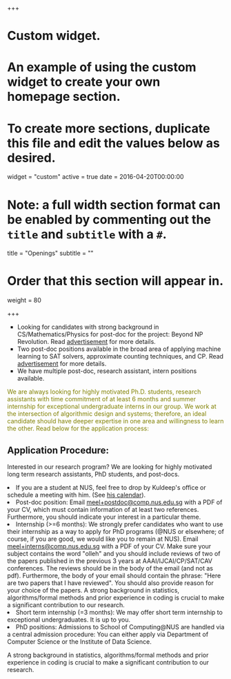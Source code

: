 +++
# Custom widget.
# An example of using the custom widget to create your own homepage section.
# To create more sections, duplicate this file and edit the values below as desired.
widget = "custom"
active = true
date = 2016-04-20T00:00:00

# Note: a full width section format can be enabled by commenting out the `title` and `subtitle` with a `#`.
title = "Openings"
subtitle = ""

# Order that this section will appear in.
weight = 80

+++
<ul style="list-style-type:square">
<li> Looking for  candidates with strong background in CS/Mathematics/Physics for post-doc for the project: Beyond NP Revolution. Read <a href="files/theory-postdoc.html">advertisement</a> for more details. 
</li><li> Two post-doc positions available in the broad area of applying machine learning to SAT solvers, approximate counting techniques, and CP. Read <a href="files/sat-postdoc.html">advertisement</a> for more details.
</li><li> We have multiple post-doc, research assistant, intern positions available.
</li></ul>
<font color="olive">We are always looking for highly motivated Ph.D. students, research assistants with time commitment of at least 6 months and summer internship for exceptional undergraduate interns in our group. We work at the intersection of algorithmic design and systems; therefore, an ideal candidate should have deeper expertise in one area and willingness to learn the other. Read below for the application process:
</font>
<h2> Application Procedure: </h2>

Interested in our research program? We are looking for highly motivated long term research assistants, PhD students, and post-docs. 

<li> If you are a student at NUS, feel free to drop by 
Kuldeep's office or schedule a meeting with him. (See <a href="https://calendar.google.com/calendar/embed?src=meel%40comp.nus.edu.sg" target="_top">his calendar</a>). </li>

<li> Post-doc position: Email <a href="mailto:meel+postdoc@comp.nus.edu.sg">meel+postdoc@comp.nus.edu.sg</a>  with a PDF of your CV, which must contain information of at least two references. Furthermore, you should indicate your interest in a particular theme.</li>

<li> Internship (>=6 months): We strongly prefer candidates who want to use their internship as a way to apply for PhD programs (@NUS or elsewhere; of course, if you are good, we would like you to remain at NUS). Email <a href= "mailto:meel+interns@comp.nus.edu.sg">meel+interns@comp.nus.edu.sg</a> with a PDF of your CV. Make sure your subject contains the word "olleh" and you should include reviews of two of the papers published in the previous 3 years at AAAI/IJCAI/CP/SAT/CAV conferences. The reviews should be in the body of the email (and not as pdf). Furthermore, the body of your email should contain the phrase: "Here are two papers that I have reviewed". You should also provide reason for your choice of the papers. A strong background in statistics, algorithms/formal methods and prior experience in coding is crucial to make a significant contribution to our research.
</li>

<li> Short term internship (=3 months): We may offer short term internship to exceptional undergraduates. It is up to you. </li>
 
<li> PhD positions: Admissions to School of Computing@NUS are handled via a central admission procedure: You can either apply via Department of Computer Science or the Institute of Data Science. </li>
</ul>

A strong background in statistics, algorithms/formal methods and prior experience in coding is crucial to make a significant contribution to our research.
